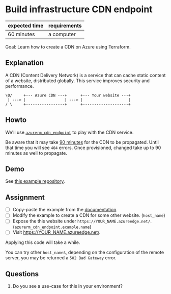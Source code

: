 # Build infrastructure CDN endpoint

|expected time|requirements|
|-------------|------------|
|60 minutes   |a computer  |

Goal: Learn how to create a CDN on Azure using Terraform.

## Explanation

A CDN (Content Delivery Network) is a service that can cache static content of a website, distributed globally. This service improves security and performance.

```text
\0/     +--- Azure CDN ---+      +--- Your website ---+
 | ---> |                 | ---> |                    |
/ \     +-----------------+      +--------------------+
```

## Howto

We'll use [`azurerm_cdn_endpoint`](https://registry.terraform.io/providers/hashicorp/azurerm/latest/docs/resources/cdn_endpoint) to play with the CDN service.

Be aware that it may take [90 minutes](https://docs.microsoft.com/en-us/azure/cdn/cdn-troubleshoot-endpoint) for the CDN to be propagated. Until that time you will see `404` errors. Once provisioned, changed take up to 90 minutes as well to propagate.

## Demo

See [this example repository](https://github.com/robertdebock/terraform-azurerm-cdn-endpoint).

## Assignment

- [ ] Copy-paste the example from the [documentation](https://registry.terraform.io/providers/hashicorp/azurerm/latest/docs/resources/cdn_endpoint).
- [ ] Modify the example to create a CDN for some other website. (`host_name`)
- [ ] Expose the this website under `https://YOUR_NAME.azureedge.net/`. (`azurerm_cdn_endpoint.example.name`)
- [ ] Visit https://YOUR_NAME.azureedge.net/.

Applying this code will take a while.

You can try other `host_name`s, depending on the configuration of the remote server, you may be returned a `502 Bad Gateway` error.

## Questions

1. Do you see a use-case for this in your environment?
